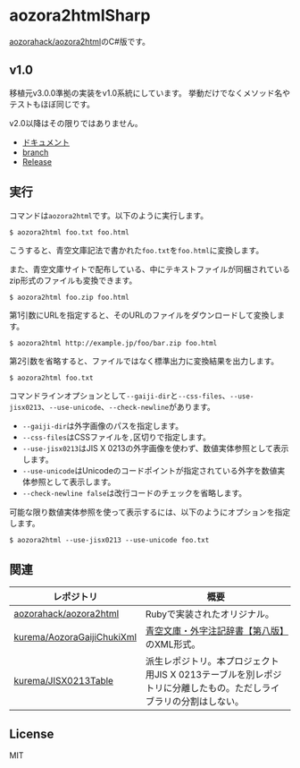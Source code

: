 # aozora2htmlSharp
[aozorahack/aozora2html](https://github.com/aozorahack/aozora2html)のC#版です。

## v1.0
移植元v3.0.0準拠の実装をv1.0系統にしています。
挙動だけでなくメソッド名やテストもほぼ同じです。

v2.0以降はその限りではありません。

* [ドキュメント](docs/v1.0/readme.md)
* [branch](https://github.com/kurema/aozora2htmlSharp/tree/v1.0)
* [Release](https://github.com/kurema/aozora2htmlSharp/releases/tag/v1.0.0)

## 実行
コマンドは`aozora2html`です。以下のように実行します。

```shell-session
$ aozora2html foo.txt foo.html
```

こうすると、青空文庫記法で書かれた`foo.txt`を`foo.html`に変換します。

また、青空文庫サイトで配布している、中にテキストファイルが同梱されているzip形式のファイルも変換できます。

```shell-session
$ aozora2html foo.zip foo.html
```

第1引数にURLを指定すると、そのURLのファイルをダウンロードして変換します。

```shell-session
$ aozora2html http://example.jp/foo/bar.zip foo.html
```

第2引数を省略すると、ファイルではなく標準出力に変換結果を出力します。

```shell-session
$ aozora2html foo.txt
```

コマンドラインオプションとして`--gaiji-dir`と`--css-files`、`--use-jisx0213`、`--use-unicode`、`--check-newline`があります。

* `--gaiji-dir`は外字画像のパスを指定します。
* `--css-files`はCSSファイルを`,`区切りで指定します。
* `--use-jisx0213`はJIS X 0213の外字画像を使わず、数値実体参照として表示します。
* `--use-unicode`はUnicodeのコードポイントが指定されている外字を数値実体参照として表示します。
* `--check-newline false`は改行コードのチェックを省略します。

可能な限り数値実体参照を使って表示するには、以下のようにオプションを指定します。

```shell-session
$ aozora2html --use-jisx0213 --use-unicode foo.txt
```

## 関連
| レポジトリ | 概要 |
| -- | -- |
| [aozorahack/aozora2html](https://github.com/aozorahack/aozora2html) | Rubyで実装されたオリジナル。 |
| [kurema/AozoraGaijiChukiXml](https://github.com/kurema/AozoraGaijiChukiXml) | [青空文庫・外字注記辞書【第八版】](https://www.aozora.gr.jp/gaiji_chuki/)のXML形式。 |
| [kurema/JISX0213Table](https://github.com/kurema/JISX0213Table) | 派生レポジトリ。本プロジェクト用JIS X 0213テーブルを別レポジトリに分離したもの。ただしライブラリの分割はしない。 |

## License
MIT
